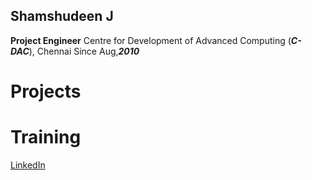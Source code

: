 ## Shamshudeen J
**Project Engineer**
Centre for Development of Advanced Computing (***C-DAC***), Chennai
Since Aug,***2010***

# Projects





# Training


[LinkedIn](https://www.linkedin.com/in/shamshudeen-j-948ab726/)
